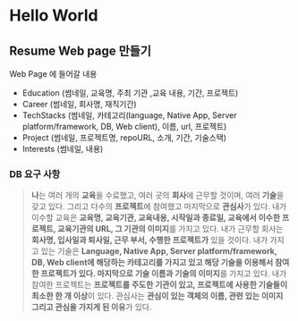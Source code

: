 # Hello World

## Resume Web page 만들기

Web Page 에 들어갈 내용

* Education (썸네일, 교육명, 주최 기관 ,교육 내용, 기간, 프로젝트)
* Career (썸네일, 회사명, 재직기간)
* TechStacks (썸네일, 카테고리(language, Native App, Server platform/framework, DB, Web client), 이름, url, 프로젝트)
* Project (썸네일, 프로젝트명, repoURL, 소개, 기간, 기술스택)
* Interests (썸네일, 내용)

### DB 요구 사항
> **나**는 여러 개의 **교육**을 수료했고, 여러 곳의 **회사**에 근무할 것이며, 여러 **기술**을 갖고 있다. 그리고 다수의 **프로젝트**에 참여했고 마지막으로 **관심사**가 있다. 내가 이수할 교육은 **교육명, 교육기관, 교육내용, 시작일과 종료일, 교육에서 이수한 프로젝트, 교육기관의 URL, 그 기관의 이미지**를 가지고 있다. 내가 근무할 회사는 **회사명, 입사일과 퇴사일, 근무 부서, 수행한 프로젝트가** 있을 것이다. 내가 가지고 있는 기술은  **Language, Native App, Server platform/framework, DB, Web client에 해당하는 카테고리를 가지고 있고 해당 기술을 이용해서 참여한 프로젝트가 있다. 마지막으로 기술 이름과 기술의 이미지**를 가지고 있다. 내가 참여한 프로젝트는 **프로젝트를 주도한 기관이 있고, 프로젝트에 사용한 기술들이 최소한 한 개 이상**이 있다. 관심사는 **관심이 있는 객체의 이름, 관련 있는 이미지 그리고 관심을 가지게 된 이유**가 있다.
